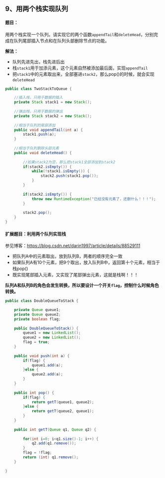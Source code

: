 ## 9、用两个栈实现队列

#### 题目：

用两个栈实现一个队列。请实现它的两个函数`appendTail`和`deleteHead`，分别完成在队列尾部插入节点和在队列头部删除节点的功能。

**解法：**

- 队列先进先出，栈先进后出
- 栈`stack1`用于加添元素，这个元素自然被添加最后面，实现`appendTail`
- 把`stack1`中的元素取出来，全部塞进`stack2`，那么pop()的时候，就会实现`deleteHead`

```java
public class TwoStackToQueue {

	//插入栈，只用于数据的插入
	private Stack stack1 = new Stack();
	
	//弹出栈，只用于数据的弹出
	private Stack stack2 = new Stack();
	
	//相当于队列的尾部添加
	public void appendTail(int a) {
		stack1.push(a);
	}
	
	//相当于队列删除头部元素
	public void deleteHead() {
		
		//如果stack2为空，那么把stack1全部添加到stack2
		if(stack2.isEmpty()) {
			while(!stack1.isEmpty()) {
				stack2.push(stack1.pop());
			}
		}
		
		if(stack2.isEmpty()) {
			throw new RuntimeException("已经没有元素了，还删什么！！！");
		}
		
		stack2.pop();
	}
}

```



#### 扩展题目：利用两个队列实现栈

参见博客：https://blog.csdn.net/darin1997/article/details/88529111

- 把队列A中的元素取出，放到队列B，两者的顺序完全一致
- 如果队列A有10个元素，把9个取出，放入队列B中，返回第十个元素，相当于栈pop()
- 既实现尾部插入元素，又实现了尾部弹出元素，这就是栈啊！！！



**队列A和队列B的角色会发生转换，所以要设计一个开关`flag`，控制什么时候角色转换。**

```java
public class DoubleQueueToStack {

	private Queue queue1;
	private Queue queue2;
	private boolean flag;
	
	public DoubleQueueToStack() {
		queue1 = new LinkedList();
		queue2 = new LinkedList();
		flag = true;
	}
	
	public void push(int a) {
		if(flag) {
			queue1.add(a);
		}else {
			queue2.add(a);
		}
	}
	
	public int pop() {
		if(flag) {
			return getT(queue1, queue2);
		}else {
			return getT(queue2, queue1);
		}
	}
	
	public int getT(Queue q1, Queue q2) {
		
		for(int i=0; i<q1.size()-1; i++) {
			q2.add(q1.remove());
		}
		flag = !flag;
		return (int) q1.remove();
	}
	
}
```



